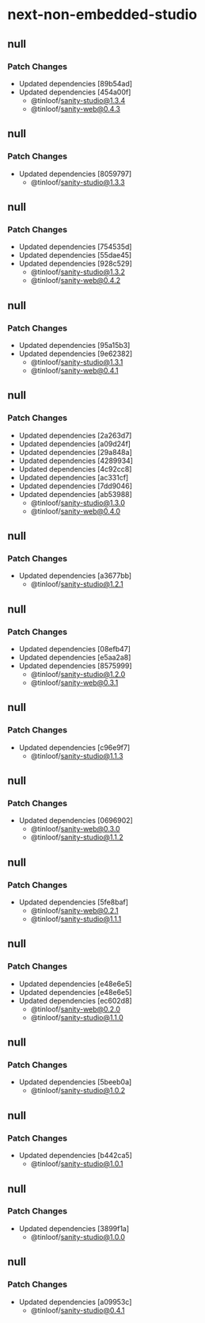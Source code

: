 # next-non-embedded-studio

## null

### Patch Changes

- Updated dependencies [89b54ad]
- Updated dependencies [454a00f]
  - @tinloof/sanity-studio@1.3.4
  - @tinloof/sanity-web@0.4.3

## null

### Patch Changes

- Updated dependencies [8059797]
  - @tinloof/sanity-studio@1.3.3

## null

### Patch Changes

- Updated dependencies [754535d]
- Updated dependencies [55dae45]
- Updated dependencies [928c529]
  - @tinloof/sanity-studio@1.3.2
  - @tinloof/sanity-web@0.4.2

## null

### Patch Changes

- Updated dependencies [95a15b3]
- Updated dependencies [9e62382]
  - @tinloof/sanity-studio@1.3.1
  - @tinloof/sanity-web@0.4.1

## null

### Patch Changes

- Updated dependencies [2a263d7]
- Updated dependencies [a09d24f]
- Updated dependencies [29a848a]
- Updated dependencies [4289934]
- Updated dependencies [4c92cc8]
- Updated dependencies [ac331cf]
- Updated dependencies [7dd9046]
- Updated dependencies [ab53988]
  - @tinloof/sanity-studio@1.3.0
  - @tinloof/sanity-web@0.4.0

## null

### Patch Changes

- Updated dependencies [a3677bb]
  - @tinloof/sanity-studio@1.2.1

## null

### Patch Changes

- Updated dependencies [08efb47]
- Updated dependencies [e5aa2a8]
- Updated dependencies [8575999]
  - @tinloof/sanity-studio@1.2.0
  - @tinloof/sanity-web@0.3.1

## null

### Patch Changes

- Updated dependencies [c96e9f7]
  - @tinloof/sanity-studio@1.1.3

## null

### Patch Changes

- Updated dependencies [0696902]
  - @tinloof/sanity-web@0.3.0
  - @tinloof/sanity-studio@1.1.2

## null

### Patch Changes

- Updated dependencies [5fe8baf]
  - @tinloof/sanity-web@0.2.1
  - @tinloof/sanity-studio@1.1.1

## null

### Patch Changes

- Updated dependencies [e48e6e5]
- Updated dependencies [e48e6e5]
- Updated dependencies [ec602d8]
  - @tinloof/sanity-web@0.2.0
  - @tinloof/sanity-studio@1.1.0

## null

### Patch Changes

- Updated dependencies [5beeb0a]
  - @tinloof/sanity-studio@1.0.2

## null

### Patch Changes

- Updated dependencies [b442ca5]
  - @tinloof/sanity-studio@1.0.1

## null

### Patch Changes

- Updated dependencies [3899f1a]
  - @tinloof/sanity-studio@1.0.0

## null

### Patch Changes

- Updated dependencies [a09953c]
  - @tinloof/sanity-studio@0.4.1
